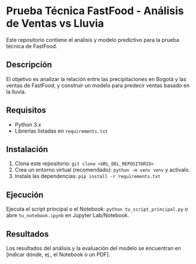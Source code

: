# Prueba Técnica FastFood - Análisis de Ventas vs Lluvia

Este repositorio contiene el análisis y modelo predictivo para la prueba técnica de FastFood.

## Descripción
El objetivo es analizar la relación entre las precipitaciones en Bogotá y las ventas de FastFood, y construir un modelo para predecir ventas basado en la lluvia.

## Requisitos
- Python 3.x
- Librerías listadas en `requirements.txt`

## Instalación
1. Clona este repositorio: `git clone <URL_DEL_REPOSITORIO>`
2. Crea un entorno virtual (recomendado): `python -m venv venv` y actívalo.
3. Instala las dependencias: `pip install -r requirements.txt`

## Ejecución
Ejecuta el script principal o el Notebook:
`python tu_script_principal.py`
o abre `tu_notebook.ipynb` en Jupyter Lab/Notebook.

## Resultados
Los resultados del análisis y la evaluación del modelo se encuentran en [indicar dónde, ej., el Notebook o un PDF].